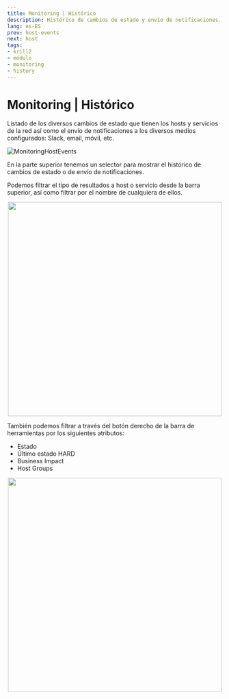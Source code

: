 ```yaml
---
title: Monitoring | Histórico
description: Histórico de cambios de estado y envío de notificaciones.
lang: es-ES
prev: host-events
next: host
tags:
- krill2
- módulo
- monitoring
- history
---
```

# Monitoring | Histórico

Listado de los diversos cambios de estado que tienen los hosts y servicios de la red así como el envío de notificaciones a los diversos medios configurados: Slack, email, móvil, etc.

![MonitoringHostEvents](/img/krill2/monitoring/1001.png)

En la parte superior tenemos un selector para mostrar el histórico de cambios de estado o de envío de notificaciones.

Podemos filtrar el tipo de resultados a host o servicio desde la barra superior, así como filtrar por el nombre de cualquiera de ellos.

<p align="center"><img src="/img/krill2/monitoring/1002.png" width="500"></p>

También podemos filtrar a través del botón derecho de la barra de herramientas por los siguientes atributos:

- Estado
- Último estado HARD
- Business Impact
- Host Groups

<p align="center"><img src="/img/krill2/monitoring/1003.png" width="500"></p>


